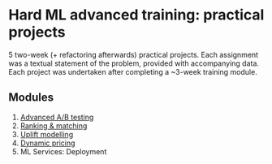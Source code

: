 # Hard ML advanced training: practical projects
5 two-week (+ refactoring afterwards) practical projects. Each assignment was a textual statement of the problem, provided with accompanying data. Each project was undertaken after completing a ~3-week training module.
## Modules
1. [Advanced A/B testing](./ab)
2. [Ranking & matching](./ranking)
3. [Uplift modelling](./uplift)
4. [Dynamic pricing](./dynamic_pricing)
5. ML Services: Deployment
